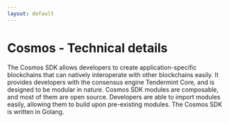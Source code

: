 ```yaml
---
layout: default
---
```


# Cosmos - Technical details

The Cosmos SDK allows developers to create application-specific blockchains that can natively interoperate with other blockchains easily. It provides developers with the consensus engine Tendermint Core, and is designed to be modular in nature. Cosmos SDK modules are composable, and most of them are open source. Developers are able to import modules easily, allowing them to build upon pre-existing modules. The Cosmos SDK is written in Golang.
